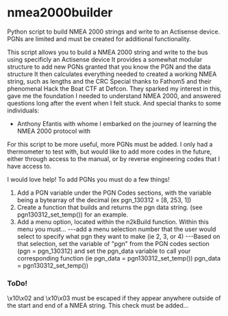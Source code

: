 # nmea2000builder
Python script to build NMEA 2000 strings and write to an Actisense device. PGNs are limited and must be created for additional functionality. 

This script allows you to build a NMEA 2000 string and write to the bus using specificly an Actisense device
It provides a somewhat modular structure to add new PGNs granted that you know the PGN and the data structure
It then calculates everything needed to created a working NMEA string, such as lengths and the CRC
Special thanks to Fathom5 and their phenomenal Hack the Boat CTF at Defcon. They sparked my interest in this, gave me the foundation I needed to understand NMEA 2000, and answered questions long after the event when I felt stuck.
And special thanks to some individuals:
- Anthony Efantis with whome I embarked on the journey of learning the NMEA 2000 protocol with

For this script to be more useful, more PGNs must be added. I only had a thermometer to test with, but would like to add more codes in the future, either through access to the manual, or by reverse engineering codes that I have access to. 

I would love help! To add PGNs you must do a few things!
1. Add a PGN variable under the PGN Codes sections, with the variable being a bytearray of the decimal (ex pgn_130312 = [8, 253, 1]) 
2. Create a function that builds and returns the pgn data string. (see pgn130312_set_temp()) for an example.
3. Add a menu option, located within the n2kBuild function. Within this menu you must...
---add a menu selection number that the user would select to specify what pgn they want to make (ie 2, 3, or 4)
---Based on that selection, set the variable of "pgn" from the PGN codes section (pgn = pgn_130312) and set the pgn_data variable to call your corresponding function (ie pgn_data = pgn130312_set_temp())
pgn_data = pgn130312_set_temp())

### ToDo! ###
\x10\x02 and \x10\x03 must be escaped if they appear anywhere outside of the start and end of a NMEA string. This check must be added...
